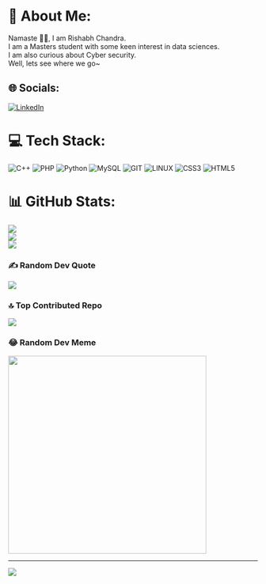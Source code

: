 # 💫 About Me:
Namaste 🙏🏽, I am Rishabh Chandra.<br>I am a Masters student with some keen interest in data sciences.<br>I am also curious about Cyber security.<br>Well, lets see where we go~


## 🌐 Socials:
[![LinkedIn](https://img.shields.io/badge/LinkedIn-%230077B5.svg?logo=linkedin&logoColor=white)](https://linkedin.com/in/rishabh--chandra) 

# 💻 Tech Stack:
![C++](https://img.shields.io/badge/c++-%2300599C.svg?style=for-the-badge&logo=c%2B%2B&logoColor=white) ![PHP](https://img.shields.io/badge/php-%23777BB4.svg?style=for-the-badge&logo=php&logoColor=white) ![Python](https://img.shields.io/badge/python-3670A0?style=for-the-badge&logo=python&logoColor=ffdd54) ![MySQL](https://img.shields.io/badge/mysql-%2300000f.svg?style=for-the-badge&logo=mysql&logoColor=white) ![GIT](https://img.shields.io/badge/Git-fc6d26?style=for-the-badge&logo=git&logoColor=white) ![LINUX](https://img.shields.io/badge/Linux-FCC624?style=for-the-badge&logo=linux&logoColor=black) ![CSS3](https://img.shields.io/badge/css3-%231572B6.svg?style=for-the-badge&logo=css3&logoColor=black) ![HTML5](https://img.shields.io/badge/html5-%23E34F26.svg?style=for-the-badge&logo=html5&logoColor=black) 
# 📊 GitHub Stats:
![](https://github-readme-stats.vercel.app/api?username=Rishabh-Studies&theme=react&hide_border=false&include_all_commits=true&count_private=true)<br/>
![](https://github-readme-streak-stats.herokuapp.com/?user=Rishabh-Studies&theme=react&hide_border=false)<br/>
![](https://github-readme-stats.vercel.app/api/top-langs/?username=Rishabh-Studies&theme=react&hide_border=false&include_all_commits=true&count_private=true&layout=compact)

### ✍️ Random Dev Quote
![](https://quotes-github-readme.vercel.app/api?type=horizontal&theme=radical)

### 🔝 Top Contributed Repo
![](https://github-contributor-stats.vercel.app/api?username=Rishabh-Studies&limit=5&theme=tokyonight&combine_all_yearly_contributions=true)

### 😂 Random Dev Meme
<img src='https://randommeme-five.vercel.app/' style="height: 400px;"/>

---
[![](https://visitcount.itsvg.in/api?id=Rishabh-Studies&icon=0&color=0)](https://visitcount.itsvg.in)

<!-- Proudly created with GPRM ( https://gprm.itsvg.in ) -->
